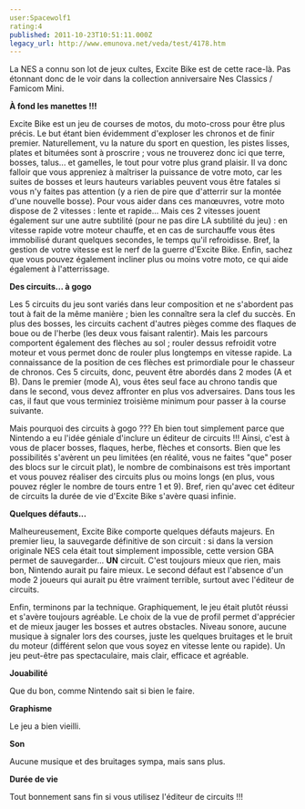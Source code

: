 ```yaml
---
user:Spacewolf1
rating:4
published: 2011-10-23T10:51:11.000Z
legacy_url: http://www.emunova.net/veda/test/4178.htm
---
```

La NES a connu son lot de jeux cultes, Excite Bike est de cette race-là. Pas étonnant donc de le voir dans la collection anniversaire Nes Classics / Famicom Mini.  

  

**À fond les manettes !!!**  

Excite Bike est un jeu de courses de motos, du moto-cross pour être plus précis. Le but étant bien évidemment d'exploser les chronos et de finir premier. Naturellement, vu la nature du sport en question, les pistes lisses, plates et bitumées sont à proscrire ; vous ne trouverez donc ici que terre, bosses, talus... et gamelles, le tout pour votre plus grand plaisir. Il va donc falloir que vous appreniez à maîtriser la puissance de votre moto, car les suites de bosses et leurs hauteurs variables peuvent vous être fatales si vous n'y faites pas attention (y a rien de pire que d'atterrir sur la montée d'une nouvelle bosse). Pour vous aider dans ces manœuvres, votre moto dispose de 2 vitesses : lente et rapide... Mais ces 2 vitesses jouent également sur une autre subtilité (pour ne pas dire LA subtilité du jeu) : en vitesse rapide votre moteur chauffe, et en cas de surchauffe vous êtes immobilisé durant quelques secondes, le temps qu'il refroidisse. Bref, la gestion de votre vitesse est le nerf de la guerre d'Excite Bike. Enfin, sachez que vous pouvez également incliner plus ou moins votre moto, ce qui aide également à l'atterrissage.  

  

**Des circuits... à gogo**  

Les 5 circuits du jeu sont variés dans leur composition et ne s'abordent pas tout à fait de la même manière ; bien les connaître sera la clef du succès. En plus des bosses, les circuits cachent d'autres pièges comme des flaques de boue ou de l'herbe (les deux vous faisant ralentir). Mais les parcours comportent également des flèches au sol ; rouler dessus refroidit votre moteur et vous permet donc de rouler plus longtemps en vitesse rapide. La connaissance de la position de ces flèches est primordiale pour le chasseur de chronos. Ces 5 circuits, donc, peuvent être abordés dans 2 modes (A et B). Dans le premier (mode A), vous êtes seul face au chrono tandis que dans le second, vous devez affronter en plus vos adversaires. Dans tous les cas, il faut que vous terminiez troisième minimum pour passer à la course suivante.  

Mais pourquoi des circuits à gogo ??? Eh bien tout simplement parce que Nintendo a eu l'idée géniale d'inclure un éditeur de circuits !!! Ainsi, c'est à vous de placer bosses, flaques, herbe, flèches et consorts. Bien que les possibilités s'avèrent un peu limitées (en réalité, vous ne faites "que" poser des blocs sur le circuit plat), le nombre de combinaisons est très important et vous pouvez réaliser des circuits plus ou moins longs (en plus, vous pouvez régler le nombre de tours entre 1 et 9). Bref, rien qu'avec cet éditeur de circuits la durée de vie d'Excite Bike s'avère quasi infinie.  

  

**Quelques défauts...**  

Malheureusement, Excite Bike comporte quelques défauts majeurs. En premier lieu, la sauvegarde définitive de son circuit : si dans la version originale NES cela était tout simplement impossible, cette version GBA permet de sauvegarder... **UN** circuit. C'est toujours mieux que rien, mais bon, Nintendo aurait pu faire mieux. Le second défaut est l'absence d'un mode 2 joueurs qui aurait pu être vraiment terrible, surtout avec l'éditeur de circuits.  

Enfin, terminons par la technique. Graphiquement, le jeu était plutôt réussi et s'avère toujours agréable. Le choix de la vue de profil permet d'apprécier et de mieux jauger les bosses et autres obstacles. Niveau sonore, aucune musique à signaler lors des courses, juste les quelques bruitages et le bruit du moteur (différent selon que vous soyez en vitesse lente ou rapide). Un jeu peut-être pas spectaculaire, mais clair, efficace et agréable.  

  

  

**Jouabilité**  

Que du bon, comme Nintendo sait si bien le faire.  

**Graphisme**  

Le jeu a bien vieilli.  

**Son**  

Aucune musique et des bruitages sympa, mais sans plus.  

**Durée de vie**  

Tout bonnement sans fin si vous utilisez l'éditeur de circuits !!!